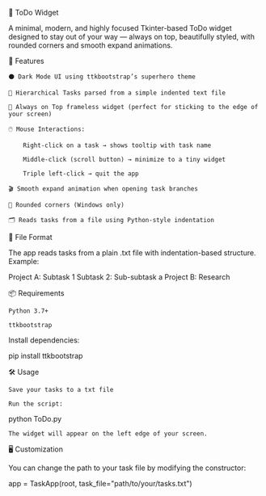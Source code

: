 📝 ToDo Widget

A minimal, modern, and highly focused Tkinter-based ToDo widget designed to stay out of your way — always on top, beautifully styled, with rounded corners and smooth expand animations.

🚀 Features

    ⚫ Dark Mode UI using ttkbootstrap’s superhero theme

    🌳 Hierarchical Tasks parsed from a simple indented text file

    📌 Always on Top frameless widget (perfect for sticking to the edge of your screen)

    🖱️ Mouse Interactions:

        Right-click on a task → shows tooltip with task name

        Middle-click (scroll button) → minimize to a tiny widget

        Triple left-click → quit the app

    🎬 Smooth expand animation when opening task branches

    🎨 Rounded corners (Windows only)

    🗂 Reads tasks from a file using Python-style indentation

📂 File Format

The app reads tasks from a plain .txt file with indentation-based structure. Example:

Project A:
  Subtask 1
  Subtask 2:
    Sub-subtask a
Project B:
  Research

📦 Requirements

    Python 3.7+

    ttkbootstrap

Install dependencies:

pip install ttkbootstrap

🛠️ Usage

    Save your tasks to a txt file

    Run the script:

python ToDo.py

    The widget will appear on the left edge of your screen.

🖥️ Customization

You can change the path to your task file by modifying the constructor:

app = TaskApp(root, task_file="path/to/your/tasks.txt")
